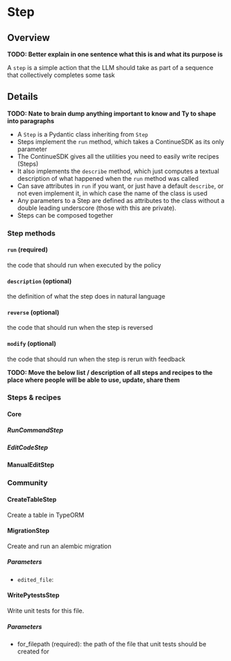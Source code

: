 # Step

## Overview

**TODO: Better explain in one sentence what this is and what its purpose is**

A `step` is a simple action that the LLM should take as part of a sequence that collectively completes some task

## Details

**TODO: Nate to brain dump anything important to know and Ty to shape into paragraphs**

- A `Step` is a Pydantic class inheriting from `Step`
- Steps implement the `run` method, which takes a ContinueSDK as its only parameter
- The ContinueSDK gives all the utilities you need to easily write recipes (Steps)
- It also implements the `describe` method, which just computes a textual description of what happened when the `run` method was called
- Can save attributes in `run` if you want, or just have a default `describe`, or not even implement it, in which case the name of the class is used
- Any parameters to a Step are defined as attributes to the class without a double leading underscore (those with this are private).
- Steps can be composed together

### Step methods

#### `run` (required)

the code that should run when executed by the policy

#### `description` (optional)

the definition of what the step does in natural language

#### `reverse` (optional)

the code that should run when the step is reversed

#### `modify` (optional)

the code that should run when the step is rerun with feedback

**TODO: Move the below list / description of all steps and recipes to the place where people will be able to use, update, share them**

### Steps & recipes

#### Core

##### RunCommandStep

##### EditCodeStep

#### ManualEditStep

### Community

#### CreateTableStep

Create a table in TypeORM

#### MigrationStep

Create and run an alembic migration

##### Parameters

- `edited_file`: 

#### WritePytestsStep

Write unit tests for this file.

##### Parameters

- for_filepath (required): the path of the file that unit tests should be created for